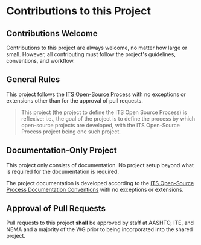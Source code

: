 # Contributions to this Project

## Contributions Welcome
Contributions to this project are always welcome, no matter how large or small. However, all contributing must follow the project's guidelines, conventions, and workflow. 

## General Rules
This project follows the [ITS Open-Source Process](https://k-vaughn.github.io/ITS-open-source/) with no exceptions or extensions other than for the approval of pull requests.

> This project (the project to define the ITS Open Source Process) is reflexive: i.e., the goal of the project is to define the process by which open-source projects are developed, with the ITS Open-Source Process project being one such project.

## Documentation-Only Project
This project only consists of documentation. No project setup beyond what is required for the documentation is required.

The project documentation is developed according to the [ITS Open-Source Process Documentation Conventions](https://k-vaughn.github.io/ITS-open-source/documentation-conventions/) with no exceptions or extensions.

## Approval of Pull Requests

Pull requests to this project **shall** be approved by staff at AASHTO, ITE, and NEMA and a majority of the WG  prior to being incorporated into the shared project.